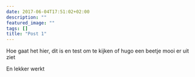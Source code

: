 ```yaml
---
date: 2017-06-04T17:51:02+02:00
description: ""
featured_image: ""
tags: []
title: "Post 1"
---
```


Hoe gaat het hier, dit is en test om te kijken of hugo een beetje mooi er uit ziet 


En lekker werkt

